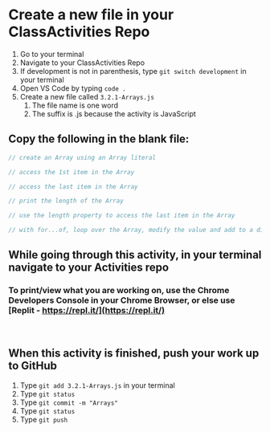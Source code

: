 # Create a new file in your ClassActivities Repo

1. Go to your terminal
2. Navigate to your ClassActivities Repo
3. If development is not in parenthesis, type `git switch development` in your terminal
4. Open VS Code by typing `code .`
5. Create a new file called `3.2.1-Arrays.js`
    1. The file name is one word
    2. The suffix is .js because the activity is JavaScript

## Copy the following in the blank file:

```javascript
// create an Array using an Array literal

// access the 1st item in the Array

// access the last item in the Array

// print the length of the Array

// use the length property to access the last item in the Array

// with for...of, loop over the Array, modify the value and add to a different Array
```

## While going through this activity, in your terminal navigate to your Activities repo

### To print/view what you are working on, use the Chrome Developers Console in your Chrome Browser, or else use [Replit - https://repl.it/](https://repl.it/)

<br>

## When this activity is finished, push your work up to GitHub

1. Type `git add 3.2.1-Arrays.js` in your terminal
2. Type `git status`
3. Type `git commit -m "Arrays"`
4. Type `git status`
5. Type `git push`
